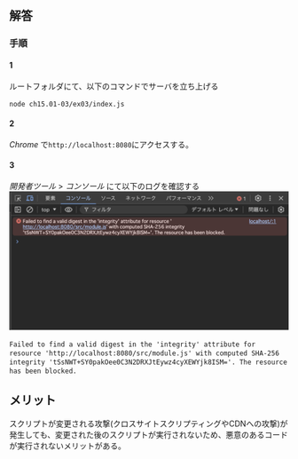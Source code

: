 ## 解答

### 手順

#### 1

ルートフォルダにて、以下のコマンドでサーバを立ち上げる

```shell
node ch15.01-03/ex03/index.js
```

#### 2

_Chrome_ で`http://localhost:8080`にアクセスする。

#### 3

_開発者ツール_ > _コンソール_ にて以下のログを確認する
![](ss.png)

```shell
Failed to find a valid digest in the 'integrity' attribute for resource 'http://localhost:8080/src/module.js' with computed SHA-256 integrity 'tSsNWT+SY0pakOee0C3N2DRXJtEywz4cyXEWYjk8ISM='. The resource has been blocked.
```

## メリット

スクリプトが変更される攻撃(クロスサイトスクリプティングやCDNへの攻撃)が発生しても、変更された後のスクリプトが実行されないため、悪意のあるコードが実行されないメリットがある。
